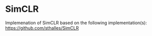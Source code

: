 # SimCLR

Implemenation of SimCLR based on the following implementation(s):<br>
https://github.com/sthalles/SimCLR
